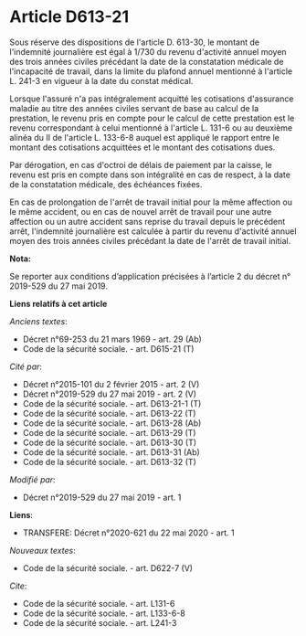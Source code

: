 # Article D613-21

Sous réserve des dispositions de l'article D. 613-30, le montant de l'indemnité journalière est égal à 1/730 du revenu
d'activité annuel moyen des trois années civiles précédant la date de la constatation médicale de l'incapacité de travail,
dans la limite du plafond annuel mentionné à l'article L. 241-3 en vigueur à la date du constat médical. 

Lorsque l'assuré n'a pas intégralement acquitté les cotisations d'assurance maladie au titre des années civiles servant de
base au calcul de la prestation, le revenu pris en compte pour le calcul de cette prestation est le revenu correspondant à
celui mentionné à l'article L. 131-6 ou au deuxième alinéa du II de l'article L. 133-6-8 auquel est appliqué le rapport entre
le montant des cotisations acquittées et le montant des cotisations dues. 

Par dérogation, en cas d'octroi de délais de paiement par la caisse, le revenu est pris en compte dans son intégralité en cas
de respect, à la date de la constatation médicale, des échéances fixées. 

En cas de prolongation de l'arrêt de travail initial pour la même affection ou le même accident, ou en cas de nouvel arrêt de
travail pour une autre affection ou un autre accident sans reprise du travail depuis le précédent arrêt, l'indemnité
journalière est calculée à partir du revenu d'activité annuel moyen des trois années civiles précédant la date de l'arrêt de
travail initial.

**Nota:**

Se reporter aux conditions d’application précisées à l’article 2 du décret n° 2019-529 du 27 mai 2019.

**Liens relatifs à cet article**

_Anciens textes_:

  - Décret n°69-253 du 21 mars 1969 - art. 29 (Ab)
  - Code de la sécurité sociale. - art. D615-21 (T)

_Cité par_:

  - Décret n°2015-101 du 2 février 2015 - art. 2 (V)
  - Décret n°2019-529 du 27 mai 2019 - art. 2 (V)
  - Code de la sécurité sociale. - art. D613-21-1 (T)
  - Code de la sécurité sociale. - art. D613-22 (T)
  - Code de la sécurité sociale. - art. D613-28 (Ab)
  - Code de la sécurité sociale. - art. D613-29 (T)
  - Code de la sécurité sociale. - art. D613-30 (T)
  - Code de la sécurité sociale. - art. D613-31 (Ab)
  - Code de la sécurité sociale. - art. D613-32 (T)

_Modifié par_:

  - Décret n°2019-529 du 27 mai 2019 - art. 1

**Liens**:

  - TRANSFERE: Décret n°2020-621 du 22 mai 2020 - art. 1

_Nouveaux textes_:

  - Code de la sécurité sociale. - art. D622-7 (V)

_Cite_:

  - Code de la sécurité sociale. - art. L131-6
  - Code de la sécurité sociale. - art. L133-6-8
  - Code de la sécurité sociale. - art. L241-3
